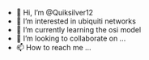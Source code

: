 - 👋 Hi, I’m @Quiksilver12
- 👀 I’m interested in ubiquiti networks
- 🌱 I’m currently learning the osi model  
- 💞️ I’m looking to collaborate on ...
- 📫 How to reach me ...

<!---
Quiksilver12/Quiksilver12 is a ✨ special ✨ repository because its `README.md` (this file) appears on your GitHub profile.
You can click the Preview link to take a look at your changes.
--->
